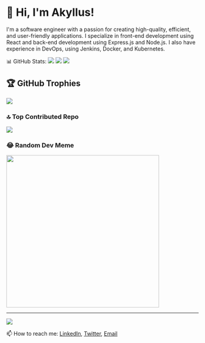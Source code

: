 # 👋 Hi, I'm Akyllus!

I'm a software engineer with a passion for creating high-quality, efficient, and user-friendly applications. I specialize in front-end development using React and back-end development using Express.js and Node.js. I also have experience in DevOps, using Jenkins, Docker, and Kubernetes.

📊 GitHub Stats:
![](https://github-readme-stats.vercel.app/api?username=Akyllus&theme=tokyonight&hide_border=false&include_all_commits=true&count_private=true)
![](https://github-readme-streak-stats.herokuapp.com/?user=Akyllus&theme=tokyonight&hide_border=false)
![](https://github-readme-stats.vercel.app/api/top-langs/?username=Akyllus&theme=tokyonight&hide_border=false&include_all_commits=true&count_private=true&layout=compact)

## 🏆 GitHub Trophies
![](https://github-profile-trophy.vercel.app/?username=Akyllus&theme=tokyonight&no-frame=false&no-bg=false&margin-w=4)

### 🔝 Top Contributed Repo
![](https://github-contributor-stats.vercel.app/api?username=Akyllus&limit=5&theme=dark&combine_all_yearly_contributions=true)

### 😂 Random Dev Meme
<img src='https://randommeme-five.vercel.app/' style="height: 400px;"/>

---
[![](https://visitcount.itsvg.in/api?id=Akyllus&icon=8&color=12)](https://visitcount.itsvg.in)

📫 How to reach me: [LinkedIn](https://www.linkedin.com/in/akyllus/), [Twitter](https://twitter.com/Akyllus), [Email](mailto:akyllus@example.com)
